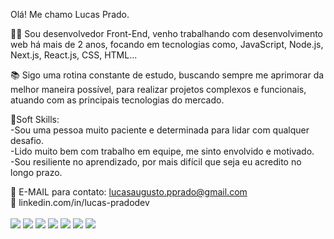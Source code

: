 Olá! Me chamo Lucas Prado.

👨‍💼 Sou desenvolvedor Front-End, venho trabalhando com desenvolvimento web há mais de 2 anos, focando em tecnologias como, JavaScript, Node.js, Next.js, React.js, CSS, HTML...

📚 Sigo uma rotina constante de estudo, buscando sempre me aprimorar da melhor maneira possível,
para realizar projetos complexos e funcionais, atuando com as principais tecnologias do mercado.

💫Soft Skills:
<br>
-Sou uma pessoa muito paciente e determinada para lidar com qualquer desafio.
<br>
-Lido muito bem com trabalho em equipe, me sinto envolvido e motivado.
<br>
-Sou resiliente no aprendizado, por mais difícil que seja eu acredito no longo prazo.



📧 E-MAIL para contato: lucasaugusto.pprado@gmail.com
<br>
📎 linkedin.com/in/lucas-pradodev
<br>
<br>
<img src='https://img.shields.io/badge/JavaScript-F7DF1E?style=for-the-badge&logo=javascript&logoColor=black'/>
<img src='https://img.shields.io/badge/Node.js-43853D?style=for-the-badge&logo=node.js&logoColor=white'/>
<img src='https://img.shields.io/badge/TypeScript-007ACC?style=for-the-badge&logo=typescript&logoColor=white'/>
<img src='https://img.shields.io/badge/HTML5-E34F26?style=for-the-badge&logo=html5&logoColor=white'/>
<img src='https://img.shields.io/badge/CSS3-1572B6?style=for-the-badge&logo=css3&logoColor=white'/>
<img src='https://img.shields.io/badge/React-20232A?style=for-the-badge&logo=react&logoColor=61DAFB'/>
<img src='https://img.shields.io/badge/React_Native-20232A?style=for-the-badge&logo=react&logoColor=61DAFB'/>




